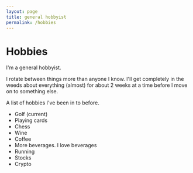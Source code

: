 ```yaml
---
layout: page
title: general hobbyist
permalink: /hobbies
---
```


# Hobbies

I'm a general hobbyist.

I rotate between things more than anyone I know. I'll get completely in the weeds about everything (almost) for about 2 weeks at a time before I move on to something else.

A list of hobbies I've been in to before.

* Golf (current)
* Playing cards
* Chess
* Wine
* Coffee
* More beverages. I love beverages
* Running
* Stocks
* Crypto
